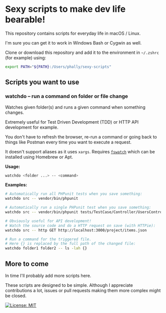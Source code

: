# Sexy scripts to make dev life bearable!

This repository contains scripts for everyday life in macOS / Linux.

I'm sure you can get it to work in Windows Bash or Cygwin as well.

Clone or download this repository and add it to the environment in `~/.zshrc` (for example) using:

```bash
export PATH="${PATH}:/Users/phally/sexy-scripts"
```

## Scripts you want to use

### watchdo – run a command on folder or file change

Watches given folder(s) and runs a given command when something changes.

Extremely useful for Test Driven Development (TDD) or HTTP API development for example.

You don't have to refresh the browser, re-run a command or going back to things like Postman every time you want to execute a request.

It doesn't support aliases as it uses `xargs`. Requires [`fswatch`](https://github.com/emcrisostomo/fswatch/wiki/How-to-Use-fswatch) which can be installed using Homebrew or Apt.

**Usage:**
```bash
watchdo <folder ...> -- <command>
```

**Examples:**
```bash
# Automatically run all PHPunit tests when you save something:
watchdo src -- vendor/bin/phpunit

# Automatically run a single PHPunit test when you save something:
watchdo src -- vendor/bin/phpunit tests/TestCase/Controller/UsersControllerTest.php

# Obviously useful for API development!
# Watch the source code and do a HTTP request on save (with HTTPie):
watchdo src -- http GET http://localhost:3000/project/items.json

# Run a command for the triggered file.
# Here {} is replaced by the full path of the changed file:
watchdo folder1 folder2 -- ls -lah {}
```

## More to come
In time I'll probably add more scripts here.

These scripts are designed to be simple. Although I appreciate contributions a lot, issues or pull requests making them more complex might be closed.

[![License: MIT](https://img.shields.io/badge/License-MIT-brightgreen.svg)](https://opensource.org/licenses/MIT)
